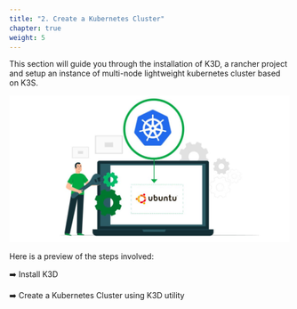 ```yaml
---
title: "2. Create a Kubernetes Cluster"
chapter: true
weight: 5
---
```


This section will guide you through the installation of K3D, a rancher project and setup an instance of multi-node lightweight kubernetes cluster based on K3S.

![K3D Project](images/ubuntu-k3d.jpg "K3D")

Here is a preview of the steps involved:

:arrow_right: Install K3D

:arrow_right: Create a Kubernetes Cluster using K3D utility

